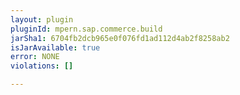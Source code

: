 ```yaml
---
layout: plugin
pluginId: mpern.sap.commerce.build
jarSha1: 6704fb2dcb965e0f076fd1ad112d4ab2f8258ab2
isJarAvailable: true
error: NONE
violations: []

---
```


